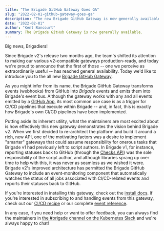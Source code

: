 ```yaml
---
title: "The Brigade GitHub Gateway Goes GA"
slug: "2022-02-01-github-gateway-goes-ga"
description: "The new Brigade GitHub Gateway is now generally available"
date: "2022-02-01"
author: "Kent Rancourt"
summary: The Brigade GitHub Gateway is now generally available.
---
```


Big news, Brigadiers!

Since Brigade v2's release two months ago, the team's shifted its attention to
making our various v2-compatible gateways production-ready, and today we're
proud to announce that the first of those -- one we perceive as extraordinarily
useful -- has reached general availability. Today we'd like to introduce you
to the all new
[Brigade GitHub Gateway](https://github.com/brigadecore/brigade-github-gateway).

As you might infer from its name, the Brigade GitHub Gateway transforms events
(webhooks) from GitHub into _Brigade_ events and emits them into Brigade's event
bus. Although the gateway works with any and all events emitted by a
[GitHub App](https://docs.github.com/en/developers/apps), its most common use
case is as a trigger for CI/CD pipelines that execute within Brigade -- and, in
fact, this is exactly how Brigade's own CI/CD pipelines have been implemented.

Putting aside its inherent utility, what the maintainers are most excited about
is how effectively this new gateway demonstrates the vision behind Brigade v2.
When we first decided to re-architect the platform and build it around a rich,
new API, one of the motivating factors was a desire to implement "smarter"
gateways that could assume responsibility for onerous tasks that Brigade v1 had
previously left to script authors. In Brigade v1, for instance, reporting
statuses back to GitHub (through the
[Checks API](https://docs.github.com/en/rest/reference/checks)) was the
sole responsibility of the script author, and although libraries sprang up over
time to help with this, it was never as seamless as we wished it were. Brigade
v2's improved architecture has permitted the Brigade GitHub Gateway to include
an event-monitoring component that automatically watches the status of all jobs
associated with CI/CD-related events and reports their statuses back to GitHub.

If you're interested in installing this gateway, check out the
[install docs](https://github.com/brigadecore/brigade-github-gateway/blob/main/docs/INSTALLATION.md).
If you're interested in subscribing to and handling events from this gateway,
check out our 
[CI/CD recipe](https://github.com/brigadecore/brigade-github-gateway/blob/main/docs/CI_CD.md#cicd-recipe)
or our complete 
[event reference](https://github.com/brigadecore/brigade-github-gateway/blob/main/docs/EVENT_REFERENCE.md).

In any case, if you need help or want to offer feedback, you can always find the
maintainers in
[the #brigade channel on the Kubernetes Slack](https://slack.brigade.sh) and
we're always happy to chat!
